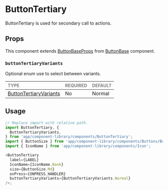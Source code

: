 # ButtonTertiary

ButtonTertiary is used for secondary call to actions.

## Props

This component extends [ButtonBaseProps](../ButtonBase/ButtonBase.types.ts#L14) from [ButtonBase](../ButtonBase/ButtonBase.tsx) component.

### `buttonTertiaryVariants`

Optional enum use to select between variants.

| <span style="color:gray;font-size:14px">TYPE</span>   | <span style="color:gray;font-size:14px">REQUIRED</span> | <span style="color:gray;font-size:14px">DEFAULT</span> |
| :---------------------------------------------------- | :------------------------------------------------------ | :----------------------------------------------------- |
| [ButtonTertiaryVariants](./ButtonTertiary.types.ts#L7) | No                                                      | Normal                                                 |

## Usage

```javascript
// Replace import with relative path.
import ButtonTertiary, {
  ButtonTertiaryVariants,
} from 'app/component-library/components/ButtonTertiary';
import { ButtonSize } from 'app/component-library/components/Buttons/Button/Button';
import { IconName } from 'app/component-library/components/Icon';

<ButtonTertiary
  label={LABEL}
  IconName={IconName.Bank}
  size={ButtonSize.Md}
  onPress={ONPRESS_HANDLER}
  buttonTertiaryVariants={ButtonTertiaryVariants.Normal}
/>;
```
